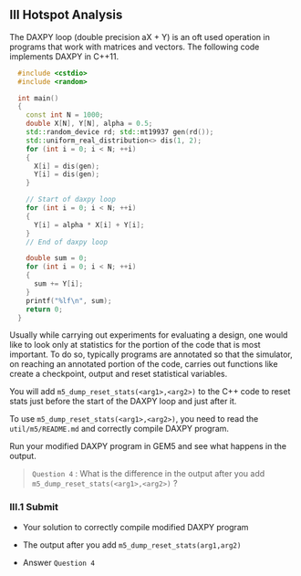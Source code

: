 ## III Hotspot Analysis

The DAXPY loop (double precision aX + Y) is an oft used operation in programs that work with matrices and vectors. The following code implements DAXPY in C++11.

```cpp
  #include <cstdio>
  #include <random>

  int main()
  {
    const int N = 1000;
    double X[N], Y[N], alpha = 0.5;
    std::random_device rd; std::mt19937 gen(rd());
    std::uniform_real_distribution<> dis(1, 2);
    for (int i = 0; i < N; ++i)
    {
      X[i] = dis(gen);
      Y[i] = dis(gen);
    }

    // Start of daxpy loop
    for (int i = 0; i < N; ++i)
    {
      Y[i] = alpha * X[i] + Y[i];
    }
    // End of daxpy loop

    double sum = 0;
    for (int i = 0; i < N; ++i)
    {
      sum += Y[i];
    }
    printf("%lf\n", sum);
    return 0;
  }
```

Usually while carrying out experiments for evaluating a design, one would like to look only at statistics for the portion of the code that is most important. To do so, typically programs are annotated so that the simulator, on reaching an annotated portion of the code, carries out functions like create a checkpoint, output and reset statistical variables.

You will add `m5_dump_reset_stats(<arg1>,<arg2>)` to the C++ code to reset stats just before the start of the DAXPY loop and just after it.

To use `m5_dump_reset_stats(<arg1>,<arg2>)`, you need to read the `util/m5/README.md` and correctly compile DAXPY program.

Run your modified DAXPY program in GEM5 and see what happens in the output.

> `Question 4` : What is the difference in the output after you add `m5_dump_reset_stats(<arg1>,<arg2>)` ?

### III.1 Submit

- Your solution to correctly compile modified DAXPY program

- The output after you add `m5_dump_reset_stats(arg1,arg2)`

- Answer `Question 4`
